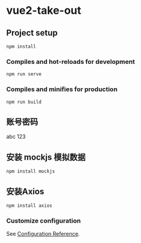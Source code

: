 # vue2-take-out

## Project setup
```
npm install
```

### Compiles and hot-reloads for development
```
npm run serve
```

### Compiles and minifies for production
```
npm run build
```

## 账号密码
abc
123
## 安装 mockjs 模拟数据

```
npm install mockjs
```
## 安装Axios 

```
npm install axios
```

### Customize configuration
See [Configuration Reference](https://cli.vuejs.org/config/).